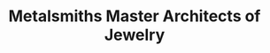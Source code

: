 ---
title: "Metalsmiths Master Architects of Jewelry"
url: /saskatoon/metalsmiths-master-architects-of-jewelry/
shop: Schmuck
---